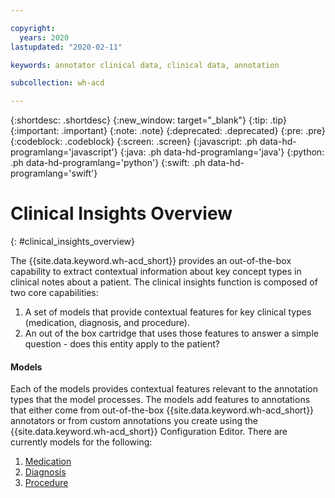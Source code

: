 ```yaml
---

copyright:
  years: 2020
lastupdated: "2020-02-11"

keywords: annotator clinical data, clinical data, annotation

subcollection: wh-acd

---
```


{:shortdesc: .shortdesc}
{:new_window: target="_blank"}
{:tip: .tip}
{:important: .important}
{:note: .note}
{:deprecated: .deprecated}
{:pre: .pre}
{:codeblock: .codeblock}
{:screen: .screen}
{:javascript: .ph data-hd-programlang='javascript'}
{:java: .ph data-hd-programlang='java'}
{:python: .ph data-hd-programlang='python'}
{:swift: .ph data-hd-programlang='swift'}

# Clinical Insights Overview
{: #clinical_insights_overview}

The {{site.data.keyword.wh-acd_short}} provides an out-of-the-box capability to extract contextual information about key concept types in clinical notes about a patient.  The clinical insights function is composed of two core capabilities:

1. A set of models that provide contextual features for key clinical types (medication, diagnosis, and procedure).
2. An out of the box cartridge that uses those features to answer a simple question - does this entity apply to the patient?

<h4>Models</h4>

Each of the models provides contextual features relevant to the annotation types that the model processes.  The models add features to annotations that either come from out-of-the-box {{site.data.keyword.wh-acd_short}} annotators or from custom annotations you create using the {{site.data.keyword.wh-acd_short}} Configuration Editor.  There are currently models for the following:

1. [Medication](wh-acd?topic=wh-acd-clinical_insights_medication#clinical_insights_medication)
2. [Diagnosis](wh-acd?topic=wh-acd-clinical_insights_diagnosis#clinical_insights_diagnosis)
3. [Procedure](wh-acd?topic=wh-acd-clinical_insights_procedure#clinical_insights_procedure)

